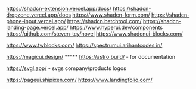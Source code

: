https://shadcn-extension.vercel.app/docs/
https://shadcn-dropzone.vercel.app/docs
https://www.shadcn-form.com/
https://shadcn-phone-input.vercel.app/
https://shadcn.batchtool.com/
https://shadcn-landing-page.vercel.app/
https://www.hyperui.dev/components
https://github.com/steven-tey/novel
https://www.shadcnui-blocks.com/

https://www.twblocks.com/
https://spectrumui.arihantcodes.in/

https://magicui.design/ *****
https://astro.build/ - for documentation

https://svgl.app/ - svgs company/products logos

https://pageui.shipixen.com/
https://www.landingfolio.com/